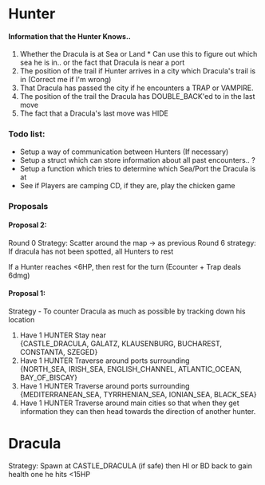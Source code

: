 # Hunter 
#### Information that the Hunter Knows.. 
  1. Whether the Dracula is at Sea or Land 
    * Can use this to figure out which sea he is in.. or the fact that Dracula is near a port 
  2. The position of the trail if Hunter arrives in a city which Dracula's trail is in (Correct me if I'm wrong) 
  3. That Dracula has passed the city if he encounters a TRAP or VAMPIRE. 
  4. The position of the trail the Dracula has DOUBLE_BACK'ed to in the last move
  5. The fact that a Dracula's last move was HIDE


### Todo list: 
  * Setup a way of communication between Hunters (If necessary)   
  * Setup a struct which can store information about all past encounters.. ?   
  * Setup a function which tries to determine which Sea/Port the Dracula is at   
  * See if Players are camping CD, if they are, play the chicken game 
    
### Proposals
#### Proposal 2:
  Round 0 Strategy: Scatter around the map -> as previous 
  Round 6 strategy: If dracula has not been spotted, all Hunters to rest 
  
  If a Hunter reaches <6HP, then rest for the turn (Ecounter + Trap deals 6dmg) 

#### Proposal 1: 
  
  Strategy - To counter Dracula as much as possible by tracking down his location 
  1. Have 1 HUNTER Stay near   
  {CASTLE_DRACULA, GALATZ, KLAUSENBURG, BUCHAREST, CONSTANTA, SZEGED} 
  2. Have 1 HUNTER Traverse around ports surrounding  
  {NORTH_SEA, IRISH_SEA, ENGLISH_CHANNEL, ATLANTIC_OCEAN, BAY_OF_BISCAY} 
  3. Have 1 HUNTER Traverse around ports surrounding  
  {MEDITERRANEAN_SEA, TYRRHENIAN_SEA, IONIAN_SEA, BLACK_SEA} 
  4. Have 1 HUNTER Traverse around main cities so that when they get information they can then head towards the direction of another hunter. 
  

  
  
  # Dracula 
  
  Strategy: 
  Spawn at CASTLE_DRACULA (if safe) then HI or BD back to gain health one he hits <15HP
 
